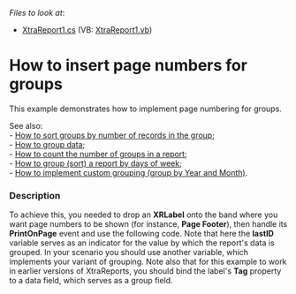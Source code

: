<!-- default file list -->
*Files to look at*:

* [XtraReport1.cs](./CS/XtraReport1.cs) (VB: [XtraReport1.vb](./VB/XtraReport1.vb))
<!-- default file list end -->
# How to insert page numbers for groups


<p>This example demonstrates how to implement page numbering for groups.</p><p>See also:<br />
- <a href="https://www.devexpress.com/Support/Center/p/E1763">How to sort groups by number of records in the group</a>;<br />
- <a href="https://www.devexpress.com/Support/Center/p/E1650">How to group data</a>;<br />
- <a href="https://www.devexpress.com/Support/Center/p/E1282">How to count the number of groups in a report</a>;<br />
- <a href="https://www.devexpress.com/Support/Center/p/E1290">How to group (sort) a report by days of week</a>;<br />
- <a href="https://www.devexpress.com/Support/Center/p/E787">How to implement custom grouping (group by Year and Month)</a>.</p>


<h3>Description</h3>

<p>To achieve this, you needed to drop an <strong>XRLabel</strong> onto the band where you want page numbers to be shown (for instance, <strong>Page Footer</strong>), then handle its <strong>PrintOnPage</strong> event and use the following code. Note that here the <strong>lastID</strong> variable  serves as an indicator for the value by which the report&#39;s data is grouped. In your scenario you should use another variable, which implements your variant of grouping. Note also that for this example to work in earlier versions of XtraReports, you should bind the label&#39;s <strong>Tag</strong> property to a data field, which serves as a group field.</p>

<br/>


